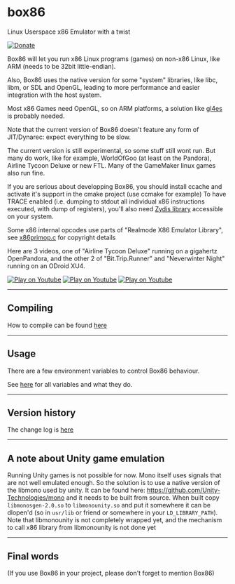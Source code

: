 # box86

Linux Userspace x86 Emulator with a twist

[![Donate](https://img.shields.io/badge/Donate-PayPal-green.svg)](https://www.paypal.com/cgi-bin/webscr?cmd=_donations&business=LU8Y2T62ZWFHU)

Box86 will let you run x86 Linux programs (games) on non-x86 Linux, like ARM (needs to be 32bit little-endian).

Also, Box86 uses the native version for some "system" libraries, like libc, libm, or SDL and OpenGL, leading to more performance and easier integration with the host system.

Most x86 Games need OpenGL, so on ARM platforms, a solution like [gl4es](https://github.com/ptitSeb/gl4es) is probably needed.

Note that the current version of Box86 doesn't feature any form of JIT/Dynarec: expect everything to be slow.

The current version is still experimental, so some stuff still wont run. But many do work, like for example, WorldOfGoo (at least on the Pandora), Airline Tycoon Deluxe or new FTL. Many of the GameMaker linux games also run fine.

If you are serious about developping Box86, you should install ccache and activate it's support in the cmake project (use ccmake for example)
To have TRACE enabled (i.e. dumping to stdout all individual x86 instructions executed, with dump of registers), you'll also need [Zydis library](https://github.com/zyantific/zydis) accessible on your system.

Some x86 internal opcodes use parts of "Realmode X86 Emulator Library", see [x86primop.c](src/x86primop.c) for copyright details

Here are 3 videos, one of "Airline Tycoon Deluxe" running on a gigahertz OpenPandora, and the other 2 of "Bit.Trip.Runner" and "Neverwinter Night" running on an ODroid XU4.

[![Play on Youtube](https://img.youtube.com/vi/bLt0hMoFDLk/3.jpg)](https://www.youtube.com/watch?v=bLt0hMoFDLk) [![Play on Youtube](https://img.youtube.com/vi/8hr71S029Hg/1.jpg)](https://www.youtube.com/watch?v=8hr71S029Hg) [![Play on Youtube](https://img.youtube.com/vi/B4YN37z3-ws/1.jpg)](https://www.youtube.com/watch?v=B4YN37z3-ws)

----

Compiling
----
How to compile can be found [here](COMPILE.md)

----

Usage
----

There are a few environment variables to control Box86 behaviour.

See [here](USAGE.md) for all variables and what they do.

----

Version history
----

The change log is [here](CHANGELOG.md)

----

A note about Unity game emulation
----

Running Unity games is not possible for now. Mono itself uses signals that are not well emulated enough. So the solution is to use a native version of the libmono used by unity. It can be found here: https://github.com/Unity-Technologies/mono and it needs to be built from source. When built copy `libmonosgen-2.0.so` to `libmonounity.so` and put it somewhere it can be dlopen'd (so in `usr/lib` or friend or somewhere in your `LD_LIBRARY_PATH`).
Note that libmonounity is not completely wrapped yet, and the mechanism to call x86 library from libmonounity is not done yet

----

Final words
----

(If you use Box86 in your project, please don't forget to mention Box86)
